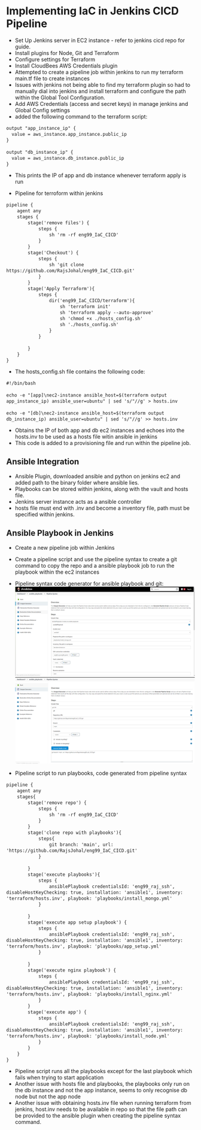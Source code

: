 # Implementing IaC in Jenkins CICD Pipeline
- Set Up Jenkins server in EC2 instance - refer to jenkins cicd repo for guide. 
- Install plugins for Node, Git and Terraform
- Configure settings for Terraform
- Install CloudBees AWS Credentials plugin
- Attempted to create a pipeline job within jenkins to run my terraform main.tf file to create instances
- Issues with jenkins not being able to find my terraform plugin so had to manually dial into jenkins and install terraform and configure the path within the Global Tool Configuration. 
- Add AWS Credentials (access and secret keys) in manage jenkins and Global Config settings
- added the following command to the terraform script:
```
output "app_instance_ip" {
  value = aws_instance.app_instance.public_ip
}

output "db_instance_ip" {
  value = aws_instance.db_instance.public_ip
}
```
- This prints the IP of app and db instance whenever terraform apply is run 

- Pipeline for terroform within jenkins
```
pipeline {
    agent any
    stages {
        stage('remove files') {
            steps {
                sh 'rm -rf eng99_IaC_CICD'
            }
        }
        stage('Checkout') {
            steps {
                sh 'git clone https://github.com/RajsJohal/eng99_IaC_CICD.git'
            }
        }
        stage('Apply Terraform'){
            steps {
                dir('eng99_IaC_CICD/terraform'){
                    sh 'terraform init'
                    sh 'terraform apply --auto-approve'
                    sh 'chmod +x ./hosts_config.sh'
                    sh './hosts_config.sh'
                }
            }
           
        }
    }
}
```
* The hosts_config.sh file contains the following code:
```
#!/bin/bash

echo -e "[app]\nec2-instance ansible_host=$(terraform output app_instance_ip) ansible_user=ubuntu" | sed 's/"//g' > hosts.inv

echo -e "[db]\nec2-instance ansible_host=$(terraform output db_instance_ip) ansible_user=ubuntu" | sed 's/"//g' >> hosts.inv
```
- Obtains the IP of both app and db ec2 instances and echoes into the hosts.inv to be used as a hosts file witin ansible in jenkins
- This code is added to a provisioning file and run within the pipeline job. 

## Ansible Integration
- Ansible Plugin, downloaded ansible and python on jenkins ec2 and added path to the binary folder where ansible lies. 
- Playbooks can be stored within jenkins, along with the vault and hosts file. 
- Jenkins server instance acts as a ansible controller
- hosts file must end with .inv and become a inventory file, path must be specified within jenkins. 

## Ansible Playbook in Jenkins
- Create a new pipeline job within Jenkins 
- Create a pipeline script and use the pipeline syntax to create a git command to copy the repo and a ansible playbook job to run the playbook within the ec2 instances
- Pipeline syntax code generator for ansible playbook and git:
![ansible playbook](images/Capture.PNG)
![git](images/git.PNG) 

- Pipeline script to run playbooks, code generated from pipeline syntax
```
pipeline {
    agent any
    stages{
        stage('remove repo') {
            steps {
                sh 'rm -rf eng99_IaC_CICD'
            }
        }
        stage('clone repo with playbooks'){
            steps{
                git branch: 'main', url: 'https://github.com/RajsJohal/eng99_IaC_CICD.git'
            }
            
        }
        stage('execute playbooks'){
            steps {
                ansiblePlaybook credentialsId: 'eng99_raj_ssh', disableHostKeyChecking: true, installation: 'ansible1', inventory: 'terraform/hosts.inv', playbook: 'playbooks/install_mongo.yml'
            }
            
        }
        stage('execute app setup playbook') {
            steps {
                ansiblePlaybook credentialsId: 'eng99_raj_ssh', disableHostKeyChecking: true, installation: 'ansible1', inventory: 'terraform/hosts.inv', playbook: 'playbooks/app_setup.yml'
            }
            
        }
        stage('execute nginx playbook') {
            steps {
                ansiblePlaybook credentialsId: 'eng99_raj_ssh', disableHostKeyChecking: true, installation: 'ansible1', inventory: 'terraform/hosts.inv', playbook: 'playbooks/install_nginx.yml'
            }
        }
        stage('execute app') {
            steps {
                ansiblePlaybook credentialsId: 'eng99_raj_ssh', disableHostKeyChecking: true, installation: 'ansible1', inventory: 'terraform/hosts.inv', playbook: 'playbooks/install_node.yml'
            }
        }
    }
}
```

- Pipeline script runs all the playbooks except for the last playbook which fails when trying to start application
- Another issue with hosts file and playbooks, the playbooks only run on the db instance and not the app instance, seems to only recognise db node but not the app node
- Another issue with obtaining hosts.inv file when running terraform from jenkins, host.inv needs to be available in repo so that the file path can be provided to the ansible plugin when creating the pipeline syntax command. 